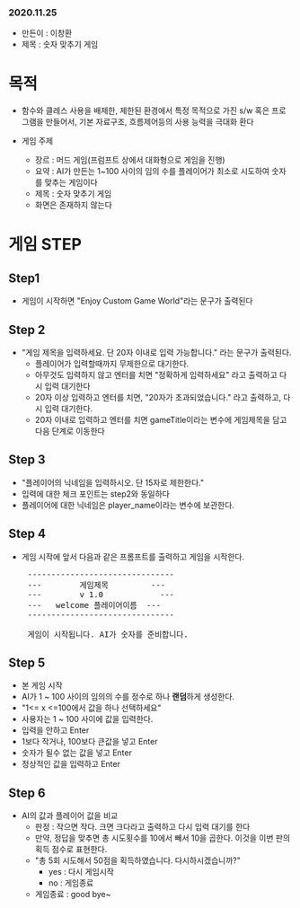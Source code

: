 ### 2020.11.25
- 만든이 : 이창환
- 제목 : 숫자 맞추기 게임

# 목적
- 함수와 클레스 사용을 배제한, 제한된 환경에서 특정 목적으로 가진 s/w 혹은 프로그램을 만들어서, 기본 자료구조, 흐름제어등의  사용 능력을 극대화 환다

- 게임 주제
  - 장르 : 머드 게임(프럼프트 상에서 대화형으로 게임을 진행)
  - 요약 : AI가 만든는 1~100 사이의 임의 수를 플레이어가 최소로 시도하여 숫자를 맞추는 게임이다 
  - 제목 : 숫자 맞추기 게임
  - 화면은 존재하지 않는다

# 게임 STEP
## Step1
- 게임이 시작하면 "Enjoy Custom Game World"라는 문구가 출력된다

## Step 2
 - "게임 제목을 입력하세요. 단 20자 이내로 입력 가능합니다." 라는 문구가 출력된다.
    - 플레이어가 입력할때까지 무제한으로 대기한다.
    - 아무것도 입력하지 않고 엔터를 치면 "정확하게 입력하세요" 라고 출력하고 다시 입력 대기한다
    - 20자 이상 입력하고 엔터를 치면, "20자가 초과되었습니다." 라고 출력하고, 다시 입력 대기한다.
    - 20자 이내로 입력하고 엔터를 치면 gameTitle이라는 변수에 게임제목을 담고 다음 단계로 이동한다

## Step 3
  - "플레이어의 닉네임을 입력하시오. 단 15자로 제한한다."
  - 입력에 대한 체크 포인트는 step2와 동일하다
  - 플레이어에 대한 닉네임은 player_name이라는 변수에 보관한다.

## Step 4

- 게임 시작에 앞서 다음과 같은 프롬프트를 출력하고 게임을 시작한다.

<pre>
    -------------------------------   
    ---        게임제목         --- 
    ---        v 1.0            --- 
    ---   welcome 플레이어이름  ---
    -------------------------------

    게임이 시작됩니다. AI가 숫자를 준비합니다.
</pre>

## Step 5
  - 본 게임 시작
  - AI가 1 ~ 100 사이의 임의의 수를 정수로 하나 **랜덤**하게
  생성한다.
  - "1<= x <=100에서 값을 하나 선택하세요"
  - 사용자는 1 ~ 100 사이에 값을 입력한다.
  - 입력을 안하고 Enter
  - 1보다 작거나, 100보다 큰값을 넣고 Enter
  - 숫자가 될수 없는 값을 넣고 Enter
  - 정상적인 값을 입력하고 Enter
  
## Step 6
- AI의 값과 플레이어 값을 비교 
  - 판정 : 작으면 작다. 크면 크다라고 출력하고 다시 입력 대기를 한다
  - 만약, 정답을 맞추면 총 시도횟수를 10에서 빼서 10을 곱한다. 이것을 이번 판의 획득 점수로 표현한다.
  - "총 5회 시도해서 50점을 획득하였습니다. 다시하시겠습니까?"
    - yes : 다시 게임시작
    - no : 게임종료
  - 게임종료 : good bye~
  
